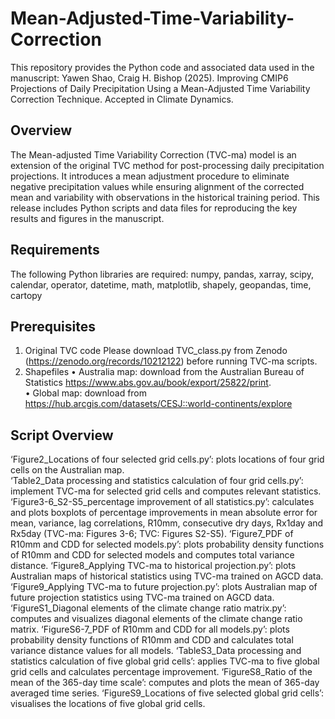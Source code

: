 # Mean-Adjusted-Time-Variability-Correction

This repository provides the Python code and associated data used in the manuscript:
Yawen Shao, Craig H. Bishop (2025). Improving CMIP6 Projections of Daily Precipitation Using a Mean-Adjusted Time Variability Correction Technique. Accepted in Climate Dynamics.

## Overview
The Mean-adjusted Time Variability Correction (TVC-ma) model is an extension of the original TVC method for post-processing daily precipitation projections. It introduces a mean adjustment procedure to eliminate negative precipitation values while ensuring alignment of the corrected mean and variability with observations in the historical training period.
This release includes Python scripts and data files for reproducing the key results and figures in the manuscript.

## Requirements
The following Python libraries are required:
numpy, pandas, xarray, scipy, calendar, operator, datetime, math, matplotlib, shapely, geopandas, time, cartopy

## Prerequisites
1.	Original TVC code
Please download TVC_class.py from Zenodo (https://zenodo.org/records/10212122) before running TVC-ma scripts.
2.	Shapefiles
•	Australia map: download from the Australian Bureau of Statistics https://www.abs.gov.au/book/export/25822/print. <br/>
•	Global map: download from https://hub.arcgis.com/datasets/CESJ::world-continents/explore

## Script Overview
‘Figure2_Locations of four selected grid cells.py’: plots locations of four grid cells on the Australian map.<br/>
‘Table2_Data processing and statistics calculation of four grid cells.py’: implement TVC-ma for selected grid cells and computes relevant statistics.
‘Figure3-6_S2-S5_percentage improvement of all statistics.py’: calculates and plots boxplots of percentage improvements in mean absolute error for mean, variance, lag correlations, R10mm, consecutive dry days, Rx1day and Rx5day (TVC-ma: Figures 3-6; TVC: Figures S2-S5).
‘Figure7_PDF of R10mm and CDD for selected models.py’: plots probability density functions of R10mm and CDD for selected models and computes total variance distance.
‘Figure8_Applying TVC-ma to historical projection.py’: plots Australian maps of historical statistics using TVC-ma trained on AGCD data. 
‘Figure9_Applying TVC-ma to future projection.py’: plots Australian map of future projection statistics using TVC-ma trained on AGCD data. 
‘FigureS1_Diagonal elements of the climate change ratio matrix.py’: computes and visualizes diagonal elements of the climate change ratio matrix.
‘FigureS6-7_PDF of R10mm and CDD for all models.py’: plots probability density functions of R10mm and CDD and calculates total variance distance values for all models.
‘TableS3_Data processing and statistics calculation of five global grid cells’: applies TVC-ma to five global grid cells and calculates percentage improvement.
‘FigureS8_Ratio of the mean of the 365-day time scale’: computes and plots the mean of 365-day averaged time series.
‘FigureS9_Locations of five selected global grid cells’: visualises the locations of five global grid cells.
